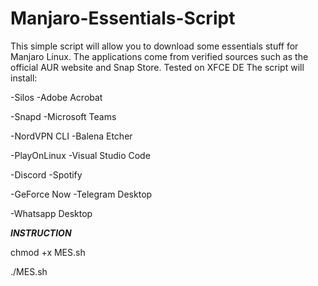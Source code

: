 # Manjaro-Essentials-Script
This simple script will allow you to download some essentials stuff for Manjaro Linux. 
The applications come from verified sources such as the official AUR website and Snap Store.
Tested on XFCE DE
The script will install:

-Silos                              -Adobe Acrobat 

-Snapd                              -Microsoft Teams

-NordVPN CLI                        -Balena Etcher

-PlayOnLinux                        -Visual Studio Code

-Discord                            -Spotify

-GeForce Now                        -Telegram Desktop

-Whatsapp Desktop

***************INSTRUCTION***************

chmod +x MES.sh 

./MES.sh
